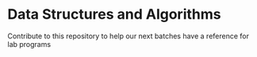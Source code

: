 # Data Structures and Algorithms

Contribute to this repository to help our next batches have a reference for lab programs
